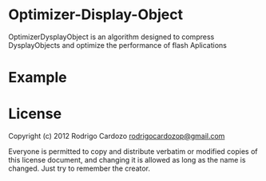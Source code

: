 Optimizer-Display-Object
========================

OptimizerDysplayObject is an algorithm designed to compress DysplayObjects and optimize the performance of flash Aplications

Example
========================


License
========================
Copyright (c) 2012 Rodrigo Cardozo <rodrigocardozop@gmail.com>

Everyone is permitted to copy and distribute verbatim or modified 
copies of this license document, and changing it is allowed as long 
as the name is changed. Just try to remember the creator.